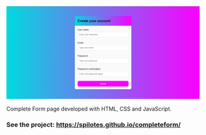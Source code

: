 <img src="./img/home.png">

Complete Form page developed with HTML, CSS and JavaScript.
### See the project: https://spilotes.github.io/completeform/
